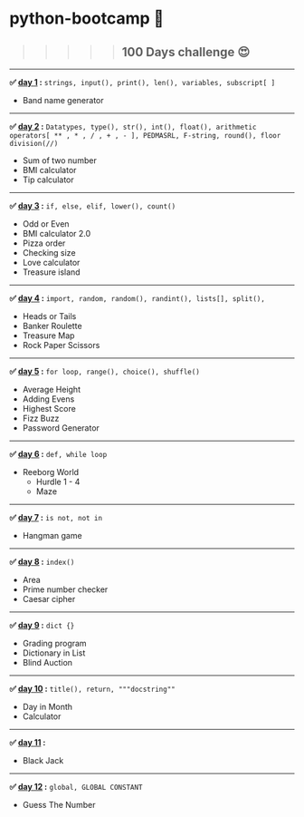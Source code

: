  # python-bootcamp 🐍

>>>>>## 100 Days challenge 😍 
___
**✅ [day 1](/day1/) :**   `strings, input(), print(), len(), variables, subscript[ ]`

* Band name generator
---
**✅ [day 2](/day2/) :**  `Datatypes, type(), str(), int(), float(), arithmetic operators[ ** , * , / , + , - ], PEDMASRL, F-string, round(), floor division(//)`
* Sum of  two number
* BMI calculator
* Tip calculator

---
**✅ [day 3](/day3/) :** `if, else, elif, lower(), count()`
 * Odd or Even
 * BMI calculator 2.0
 * Pizza order
 * Checking size
 * Love calculator
 * Treasure island

---
**✅ [day 4](/day4/) :** `import, random, random(), randint(), lists[], split(),`
 *  Heads or Tails
 * Banker Roulette
 * Treasure Map
 * Rock Paper Scissors

---
**✅ [day 5](/day5/) :** `for loop, range(), choice(), shuffle()`
* Average Height
* Adding Evens 
* Highest Score
* Fizz Buzz
* Password Generator

___
**✅ [day 6](/day6/) :** `def, while loop`
 * Reeborg World
    * Hurdle 1 - 4
    * Maze

---
**✅ [day 7](/day7/) :** `is not, not in`
 * Hangman game

---
**✅ [day 8](/day8/) :** `index()`
 * Area
 * Prime number checker
 * Caesar cipher

---

**✅ [day 9](/day9/) :** `dict {}`
* Grading program
* Dictionary in List
* Blind Auction

---
**✅ [day 10](/day10/) :** `title(), return, """docstring""`
* Day in Month
* Calculator

---
**✅ [day 11](/day11/) :** ` `
* Black Jack

---
**✅ [day 12](/day12/) :** `global, GLOBAL CONSTANT`
* Guess The Number